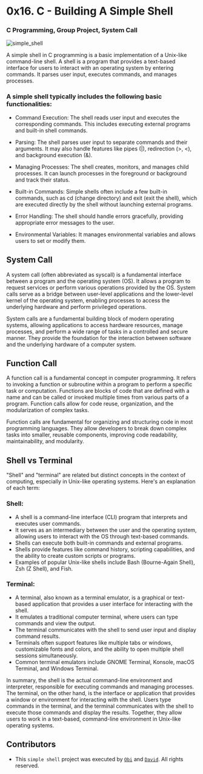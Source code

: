 # 0x16. C - Building A Simple Shell
### C Programming, Group Project, System Call 

![simple_shell](https://github.com/daviewisdm/simple_shell/assets/91734251/a7a97b4c-7f63-44bd-a21e-561395f8605f)

A simple shell in C programming is a basic implementation of a Unix-like command-line shell. A shell is a program that provides a text-based interface for users to interact with an operating system by entering commands. It parses user input, executes commands, and manages processes.

### A simple shell typically includes the following basic functionalities:

- Command Execution: The shell reads user input and executes the corresponding commands. This includes executing external programs and built-in shell commands.

- Parsing: The shell parses user input to separate commands and their arguments. It may also handle features like pipes (|), redirection (>, <), and background execution (&).

- Managing Processes: The shell creates, monitors, and manages child processes. It can launch processes in the foreground or background and track their status.

- Built-in Commands: Simple shells often include a few built-in commands, such as cd (change directory) and exit (exit the shell), which are executed directly by the shell without launching external programs.

- Error Handling: The shell should handle errors gracefully, providing appropriate error messages to the user.

- Environmental Variables: It manages environmental variables and allows users to set or modify them.

## System Call
 
A system call (often abbreviated as syscall) is a fundamental interface between a program and the operating system (OS). It allows a program to request services or perform various operations provided by the OS. System calls serve as a bridge between user-level applications and the lower-level kernel of the operating system, enabling processes to access the underlying hardware and perform privileged operations.

System calls are a fundamental building block of modern operating systems, allowing applications to access hardware resources, manage processes, and perform a wide range of tasks in a controlled and secure manner. They provide the foundation for the interaction between software and the underlying hardware of a computer system.

## Function Call

A function call is a fundamental concept in computer programming. It refers to invoking a function or subroutine within a program to perform a specific task or computation. Functions are blocks of code that are defined with a name and can be called or invoked multiple times from various parts of a program. Function calls allow for code reuse, organization, and the modularization of complex tasks.

Function calls are fundamental for organizing and structuring code in most programming languages. They allow developers to break down complex tasks into smaller, reusable components, improving code readability, maintainability, and modularity.

## Shell vs Terminal

"Shell" and "terminal" are related but distinct concepts in the context of computing, especially in Unix-like operating systems. Here's an explanation of each term:

### Shell:

- A shell is a command-line interface (CLI) program that interprets and executes user commands.
- It serves as an intermediary between the user and the operating system, allowing users to interact with the OS through text-based commands.
- Shells can execute both built-in commands and external programs.
- Shells provide features like command history, scripting capabilities, and the ability to create custom scripts or programs.
- Examples of popular Unix-like shells include Bash (Bourne-Again Shell), Zsh (Z Shell), and Fish.

### Terminal:

- A terminal, also known as a terminal emulator, is a graphical or text-based application that provides a user interface for interacting with the shell.
- It emulates a traditional computer terminal, where users can type commands and view the output.
- The terminal communicates with the shell to send user input and display command results.
- Terminals often support features like multiple tabs or windows, customizable fonts and colors, and the ability to open multiple shell sessions simultaneously.
- Common terminal emulators include GNOME Terminal, Konsole, macOS Terminal, and Windows Terminal.

In summary, the shell is the actual command-line environment and interpreter, responsible for executing commands and managing processes. The terminal, on the other hand, is the interface or application that provides a window or environment for interacting with the shell. Users type commands in the terminal, and the terminal communicates with the shell to execute those commands and display the results. Together, they allow users to work in a text-based, command-line environment in Unix-like operating systems.

## Contributors
- This `simple shell` project was executed by [`Obi`](https://github.com/obithelight) and [`David`](https://github.com/daviewisdm). All rights reserved.
